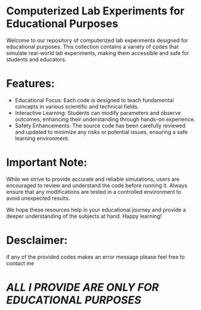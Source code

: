 # **Computerized Lab Experiments for Educational Purposes**

Welcome to our repository of computerized lab experiments designed for educational purposes. 
This collection contains a variety of codes that simulate real-world lab experiments, making them 
accessible and safe for students and educators.

# **Features:**

 * Educational Focus: Each code is designed to teach fundamental concepts in various scientific
    and technical fields.
 * Interactive Learning: Students can modify parameters and observe outcomes, enhancing their
    understanding through hands-on experience.
 * Safety Enhancements:  The source code has been carefully reviewed and updated to minimize
    any risks or potential issues, ensuring a safe learning environment.

 # Important Note:

 While we strive to provide accurate and reliable simulations, users are encouraged to review and understand the code before running it. Always ensure that any modifications are tested in a controlled environment to avoid unexpected results.

We hope these resources help in your educational journey and provide a deeper understanding of the subjects at hand. Happy learning!

# Desclaimer:

if any of the provided codes makes an error message please feel free to contact me



 #                                                      *ALL I PROVIDE ARE ONLY FOR EDUCATIONAL PURPOSES*
